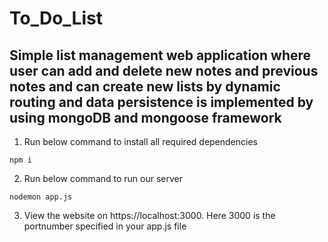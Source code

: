 # To_Do_List
## Simple list management web application where user can add and  delete new notes and previous notes and can create new lists by  dynamic routing and data persistence is implemented by using  mongoDB and mongoose framework

1. Run below command to install all required dependencies

```
npm i 
```

2. Run below command to run our server

```
nodemon app.js
```

3. View the website on https://localhost:3000. Here 3000 is the portnumber specified in your app.js file


